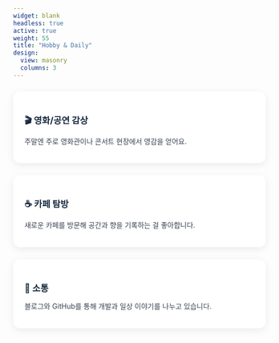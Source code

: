 ```yaml
---
widget: blank
headless: true
active: true
weight: 55
title: "Hobby & Daily"
design:
  view: masonry
  columns: 3
---
```



<div class="kjh-hobby-grid">
  <div class="kjh-hobby-card">
    <h3>🎬 영화/공연 감상</h3>
    <p>주말엔 주로 영화관이나 콘서트 현장에서 영감을 얻어요.</p>
  </div>
  <div class="kjh-hobby-card">
    <h3>☕ 카페 탐방</h3>
    <p>새로운 카페를 방문해 공간과 향을 기록하는 걸 좋아합니다.</p>
  </div>
  <div class="kjh-hobby-card">
    <h3>💬 소통</h3>
    <p>블로그와 GitHub를 통해 개발과 일상 이야기를 나누고 있습니다.</p>
  </div>
</div>

<style>
.kjh-hobby-grid { display:grid; grid-template-columns: repeat(auto-fit, minmax(300px, 1fr)); gap:1.5rem; margin-top:1.5rem; }
.kjh-hobby-card { background:#fff; border-radius:14px; box-shadow:0 4px 16px rgba(0,0,0,.08); padding:1.2rem 1.4rem; transition:transform .25s ease, box-shadow .25s ease; }
.kjh-hobby-card:hover { transform:translateY(-6px); box-shadow:0 10px 28px rgba(0,0,0,.12); }
.kjh-hobby-card h3 { font-size:1.1rem; margin-bottom:.5rem; color:#172a3e; }
.kjh-hobby-card p { color:#374151; text-align:justify; line-height:1.55; }
.dark .kjh-hobby-card { background:#0D1B2A; color:#fff; box-shadow:0 4px 12px rgba(255,255,255,.08); }
</style>